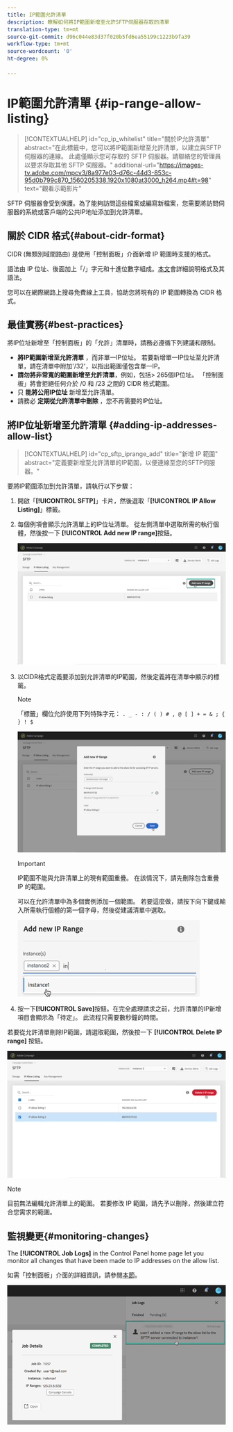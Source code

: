 ```yaml
---
title: IP範圍允許清單
description: 瞭解如何將IP範圍新增至允許SFTP伺服器存取的清單
translation-type: tm+mt
source-git-commit: d96c044e83d37f020b5fd6ea55199c1223b9fa39
workflow-type: tm+mt
source-wordcount: '0'
ht-degree: 0%

---
```



# IP範圍允許清單 {#ip-range-allow-listing}

>[!CONTEXTUALHELP]
>id="cp_ip_whitelist"
>title="關於IP允許清單"
>abstract="在此標籤中，您可以將IP範圍新增至允許清單，以建立與SFTP伺服器的連線。 此處僅顯示您可存取的 SFTP 伺服器。請聯絡您的管理員以要求存取其他 SFTP 伺服器。"
>additional-url="https://images-tv.adobe.com/mpcv3/8a977e03-d76c-44d3-853c-95d0b799c870_1560205338.1920x1080at3000_h264.mp4#t=98" text="觀看示範影片"

SFTP 伺服器會受到保護。為了能夠訪問這些檔案或編寫新檔案，您需要將訪問伺服器的系統或客戶端的公共IP地址添加到允許清單。

## 關於 CIDR 格式{#about-cidr-format}

CIDR (無類別域間路由) 是使用「控制面板」介面新增 IP 範圍時支援的格式。

語法由 IP 位址、後面加上「/」字元和十進位數字組成。[本文](https://whatismyipaddress.com/cidr)會詳細說明格式及其語法。

您可以在網際網路上搜尋免費線上工具，協助您將現有的 IP 範圍轉換為 CIDR 格式。

## 最佳實務{#best-practices}

將IP位址新增至「控制面板」的「允許」清單時，請務必遵循下列建議和限制。

* **將IP範圍新增至允許清單** ，而非單一IP位址。 若要新增單一IP位址至允許清單，請在清單中附加&#39;/32&#39;，以指出範圍僅包含單一IP。
* **請勿將非常寬的範圍新增至允許清單**，例如，包括> 265個IP位址。 「控制面板」將會拒絕任何介於 /0 和 /23 之間的 CIDR 格式範圍。
* 只 **能將公用IP位址** 新增至允許清單。
* 請務必 **定期從允許清單中刪除** ，您不再需要的IP位址。

## 將IP位址新增至允許清單 {#adding-ip-addresses-allow-list}

>[!CONTEXTUALHELP]
>id="cp_sftp_iprange_add"
>title="新增 IP 範圍"
>abstract="定義要新增至允許清單的IP範圍，以便連線至您的SFTP伺服器。"

要將IP範圍添加到允許清單，請執行以下步驟：

1. 開啟「**[!UICONTROL SFTP]**」卡片，然後選取「**[!UICONTROL IP Allow Listing]**」標籤。
1. 每個例項會顯示允許清單上的IP位址清單。 從左側清單中選取所需的執行個體，然後按一下 **[!UICONTROL Add new IP range]**&#x200B;按鈕。

   ![](assets/control_panel_add_range.png)

1. 以CIDR格式定義要添加到允許清單的IP範圍，然後定義將在清單中顯示的標籤。

   >[!NOTE]
   >
   >「標籤」欄位允許使用下列特殊字元：
   > `. _ - : / ( ) # , @ [ ] + = & ; { } ! $`

   ![](assets/control_panel_add_range2.png)

   >[!IMPORTANT]
   >
   >IP範圍不能與允許清單上的現有範圍重疊。 在該情況下，請先刪除包含重疊 IP 的範圍。
   >
   >可以在允許清單中為多個實例添加一個範圍。 若要這麼做，請按下向下鍵或輸入所需執行個體的第一個字母，然後從建議清單中選取。

   ![](assets/control_panel_add_range3.png)

1. 按一下&#x200B;**[!UICONTROL Save]**&#x200B;按鈕。在完全處理請求之前，允許清單的IP新增項目會顯示為「待定」。 此流程只需要數秒鐘的時間。

若要從允許清單刪除IP範圍，請選取範圍，然後按一下 **[!UICONTROL Delete IP range]** 按鈕。

![](assets/control_panel_delete_range2.png)

>[!NOTE]
>
>目前無法編輯允許清單上的範圍。 若要修改 IP 範圍，請先予以刪除，然後建立符合您需求的範圍。

## 監視變更{#monitoring-changes}

The **[!UICONTROL Job Logs]** in the Control Panel home page let you monitor all changes that have been made to IP addresses on the allow list.

如需「控制面板」介面的詳細資訊，請參閱[本節](../../discover/using/discovering-the-interface.md)。

![](assets/control_panel_ip_log.png)
